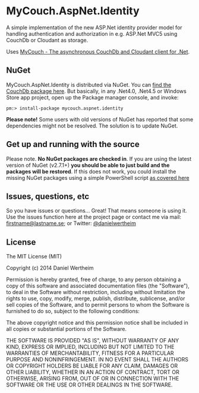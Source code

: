 # MyCouch.AspNet.Identity #
A simple implementation of the new ASP.Net identity provider model for handling authentication and authorization in e.g. ASP.Net MVC5 using CouchDb or Cloudant as storage.

Uses [MyCouch - The asynchronous CouchDb and Cloudant client for .Net](https://github.com/danielwertheim/mycouch).

## NuGet ##
MyCouch.AspNet.Identity is distributed via NuGet. You can [find the CouchDb package here](https://nuget.org/packages/MyCouch.AspNet.Identity/). But basically, in any .Net4.0, .Net4.5 or Windows Store app project, open up the Package manager console, and invoke:

    pm:> install-package mycouch.aspnet.identity

**Please note!** Some users with old versions of NuGet has reported that some dependencies might not be resolved. The solution is to update NuGet.

## Get up and running with the source ##
Please note. **No NuGet packages are checked in**. If you are using the latest version of NuGet (v2.7.1+) **you should be able to just build and the packages will be restored**. If this does not work, you could install the missing NuGet packages using a simple PowerShell script [as covered here](http://danielwertheim.se/2013/08/12/nuget-restore-powershell-vs-rake)

## Issues, questions, etc ##
So you have issues or questions... Great! That means someone is using it. Use the issues function here at the project page or contact me via mail: firstname@lastname.se; or Twitter: [@danielwertheim](https://twitter.com/danielwertheim)

## License ##
The MIT License (MIT)

Copyright (c) 2014 Daniel Wertheim

Permission is hereby granted, free of charge, to any person obtaining a copy of this software and associated documentation files (the "Software"), to deal in the Software without restriction, including without limitation the rights to use, copy, modify, merge, publish, distribute, sublicense, and/or sell copies of the Software, and to permit persons to whom the Software is furnished to do so, subject to the following conditions:

The above copyright notice and this permission notice shall be included in all copies or substantial portions of the Software.

THE SOFTWARE IS PROVIDED "AS IS", WITHOUT WARRANTY OF ANY KIND, EXPRESS OR IMPLIED, INCLUDING BUT NOT LIMITED TO THE WARRANTIES OF MERCHANTABILITY, FITNESS FOR A PARTICULAR PURPOSE AND NONINFRINGEMENT. IN NO EVENT SHALL THE AUTHORS OR COPYRIGHT HOLDERS BE LIABLE FOR ANY CLAIM, DAMAGES OR OTHER LIABILITY, WHETHER IN AN ACTION OF CONTRACT, TORT OR OTHERWISE, ARISING FROM, OUT OF OR IN CONNECTION WITH THE SOFTWARE OR THE USE OR OTHER DEALINGS IN THE SOFTWARE.
